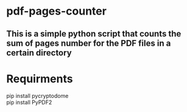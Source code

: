 # pdf-pages-counter
This is a  simple python script that counts the sum of pages number for the PDF files in a certain directory
---
# Requirments
pip install pycryptodome <br />
pip install PyPDF2
